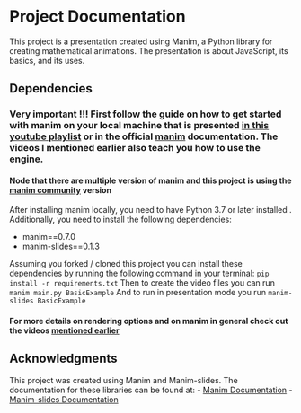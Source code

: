# Project Documentation

This project is a presentation created using Manim, a Python library for creating mathematical animations. The presentation is about JavaScript, its basics, and its uses.

## Dependencies

### Very important !!! First follow the guide on how to get started with manim on your local machine that is presented [in this youtube playlist](https://www.youtube.com/watch?v=rUsUrbWb2D4&list=PLsMrDyoG1sZm6-jIUQCgN3BVyEVOZz3LQ) or in the official [manim](https://www.manim.community/) documentation. The videos I mentioned earlier also teach you how to use the engine.

#### Node that there are multiple version of manim and this project is using the [manim community](https://github.com/manimCommunity/manim) version

After installing manim locally, you need to have Python 3.7 or later installed . Additionally, you need to install the following dependencies:

- manim==0.7.0
- manim-slides==0.1.3

Assuming you forked / cloned this project you can install these dependencies by running the following command in your terminal:
`pip install -r requirements.txt`
Then to create the video files you can run
`manim main.py BasicExample`
And to run in presentation mode you run
`manim-slides BasicExample`

#### For more details on rendering options and on manim in general check out the videos [mentioned earlier](https://www.youtube.com/watch?v=rUsUrbWb2D4&list=PLsMrDyoG1sZm6-jIUQCgN3BVyEVOZz3LQ)

## Acknowledgments

This project was created using Manim and Manim-slides. The documentation for these libraries can be found at: - [Manim Documentation](https://docs.manim.community/en/latest/) - [Manim-slides Documentation](https://github.com/jeertmans/manim-slides)
